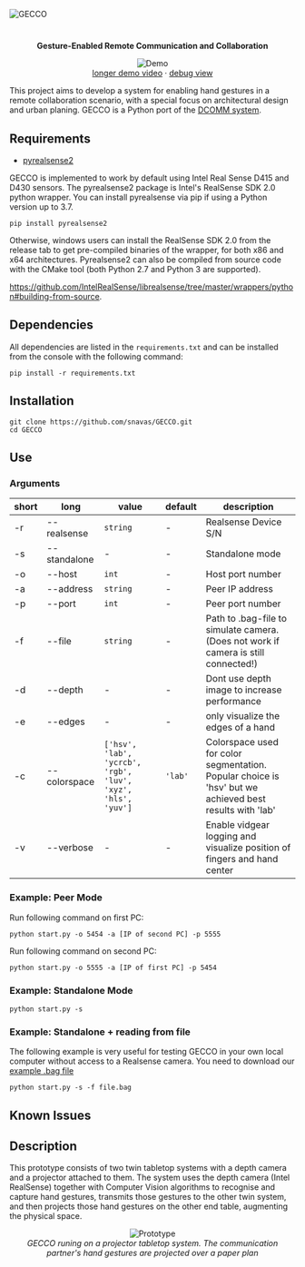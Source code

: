 ![GECCO](https://snavas.github.io/img/GECCO.png)
#

<div align="center">
  
  **Gesture-Enabled Remote Communication and Collaboration** 
  
  ![Demo](https://user-images.githubusercontent.com/9846759/112317413-50099180-8cac-11eb-9730-04099069b2ee.gif)
  <br>
  [longer demo video](https://snavas.github.io/img/2021-03-24%2013-31-11-1.mp4) · [debug view](https://snavas.github.io/img/ezgif-4-2da419ef8f6e.gif)

</div>

This project aims to develop a system for enabling hand gestures in a remote collaboration scenario, with a special focus on architectural design and urban planing. GECCO is a Python port of the [DCOMM system](https://github.com/snavas/DCOMM).


## Requirements
- [pyrealsense2](https://github.com/IntelRealSense/librealsense/tree/master/wrappers/python)

GECCO is implemented to work by default using Intel Real Sense D415 and D430 sensors. The pyrealsense2 package is Intel's RealSense SDK 2.0 python wrapper. You can install pyrealsense via pip if using a Python version up to 3.7.
```
pip install pyrealsense2
```
Otherwise, windows users can install the RealSense SDK 2.0 from the release tab to get pre-compiled binaries of the wrapper, for both x86 and x64 architectures. Pyrealsense2 can also be compiled from source code with the CMake tool (both Python 2.7 and Python 3 are supported). 

https://github.com/IntelRealSense/librealsense/tree/master/wrappers/python#building-from-source.

## Dependencies
All dependencies are listed in the ```requirements.txt``` and can be installed from the console with the following command: 

```pip install -r requirements.txt ```


## Installation
```
git clone https://github.com/snavas/GECCO.git
cd GECCO
```

## Use

### Arguments

| short| long         | value        | default | description                                                                              |
| ---- | ------------ | ------------ | ------- | ---------------------------------------------------------------------------------------- |
| -r   | --realsense  | ```string``` | -       | Realsense Device S/N                                                                     |
| -s   | --standalone | -            | -       | Standalone mode                                                                          |
| -o   | --host       |  ```int```   | -       | Host port number                                                                         |
| -a   | --address    | ```string``` | -       | Peer IP address                                                                          |
| -p   | --port       | ```int```    | -       | Peer port number                                                                         |
| -f   | --file       | ```string``` | -       | Path to .bag-file to simulate camera. (Does not work if camera is still connected!)      |
| -d   | --depth      | -            | -       | Dont use depth image to increase performance                                             |
| -e   | --edges      | -            | -       | only visualize the edges of a hand                                                       |
| -c   | --colorspace | ```['hsv', 'lab', 'ycrcb', 'rgb', 'luv', 'xyz', 'hls', 'yuv']``` | ```'lab'``` | Colorspace used  for color segmentation. Popular choice is 'hsv' but we achieved best results with 'lab' |
| -v   | --verbose    | -            | -       | Enable vidgear logging and visualize position of fingers and hand center                 |


### Example: Peer Mode
Run following command on first PC:
```
python start.py -o 5454 -a [IP of second PC] -p 5555
```
Run following command on second PC:
```
python start.py -o 5555 -a [IP of first PC] -p 5454
```

### Example: Standalone Mode
```
python start.py -s
```
### Example: Standalone + reading from file
The following example is very useful for testing GECCO in your own local computer without access to a Realsense camera. You need to download our [example .bag file](https://uni-muenster.sciebo.de/s/x6W2XDy0J4oUFNe)
```
python start.py -s -f file.bag
```
## Known Issues

## Description

This prototype consists of two twin tabletop systems with a depth camera and a projector attached to them. The system uses the depth camera (Intel RealSense) together with Computer Vision algorithms to recognise and capture hand gestures, transmits those gestures to the other twin system, and then projects those hand gestures on the other end table, augmenting the physical space.

<div align="center">
  
  ![Prototype](https://raw.githubusercontent.com/snavas/snavas.github.io/master/img/prototype.png)
  <br>
  _GECCO runing on a projector tabletop system. The communication partner's hand gestures are projected over a paper plan_

</div>



